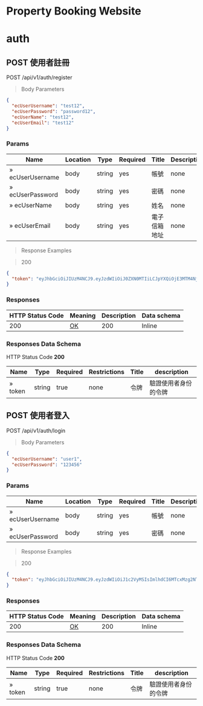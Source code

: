 # Property Booking Website

# auth

## POST 使用者註冊

POST /api/v1/auth/register

> Body Parameters

```json
{
  "ecUserUsername": "test12",
  "ecUserPassword": "password12",
  "ecUserName": "test12",
  "ecUserEmail": "test12"
}
```

### Params

|Name|Location|Type|Required|Title|Description|
|---|---|---|---|---|---|
|» ecUserUsername|body|string| yes | 帳號|none|
|» ecUserPassword|body|string| yes | 密碼|none|
|» ecUserName|body|string| yes | 姓名|none|
|» ecUserEmail|body|string| yes | 電子信箱地址|none|

> Response Examples

> 200

```json
{
  "token": "eyJhbGciOiJIUzM4NCJ9.eyJzdWIiOiJ0ZXN0MTIiLCJpYXQiOjE3MTM4NjQyNTgsImV4cCI6MTcxMzk1MDY1OH0.SDV6sqPQDSTqUH0L-xIT-UmcUyQEmF-Uspl2Pi0ZRWkWco3WpQT9LP4OaH7Yn3Dm"
}
```

### Responses

|HTTP Status Code |Meaning|Description|Data schema|
|---|---|---|---|
|200|[OK](https://tools.ietf.org/html/rfc7231#section-6.3.1)|200|Inline|

### Responses Data Schema

HTTP Status Code **200**

|Name|Type|Required|Restrictions|Title|description|
|---|---|---|---|---|---|
|» token|string|true|none|令牌|驗證使用者身份的令牌|

## POST 使用者登入

POST /api/v1/auth/login

> Body Parameters

```json
{
  "ecUserUsername": "user1",
  "ecUserPassword": "123456"
}
```

### Params

|Name|Location|Type|Required|Title|Description|
|---|---|---|---|---|---|
|» ecUserUsername|body|string| yes | 帳號|none|
|» ecUserPassword|body|string| yes | 密碼|none|

> Response Examples

> 200

```json
{
  "token": "eyJhbGciOiJIUzM4NCJ9.eyJzdWIiOiJ1c2VyMSIsImlhdCI6MTcxMzg2NTEyMCwiZXhwIjoxNzEzOTUxNTIwfQ.QO23Sm9s8FrxpNbt6rlI2OVDBsNHNFSjvxWEwz-P01iiXslsZMoVLoesS7PLvxNj"
}
```

### Responses

|HTTP Status Code |Meaning|Description|Data schema|
|---|---|---|---|
|200|[OK](https://tools.ietf.org/html/rfc7231#section-6.3.1)|200|Inline|

### Responses Data Schema

HTTP Status Code **200**

|Name|Type|Required|Restrictions|Title|description|
|---|---|---|---|---|---|
|» token|string|true|none|令牌|驗證使用者身份的令牌|



